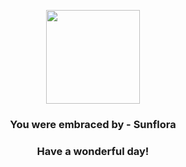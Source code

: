 <p align="center">
    <img src="https://raw.githubusercontent.com/PokeAPI/sprites/master/sprites/pokemon/192.png" width="150" height="150">
</p>
<h3 align="center">You were embraced by - <b>Sunflora</b></h3>
<h3 align="center">Have a wonderful day!</h3>
